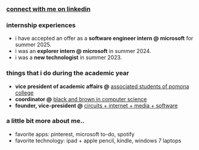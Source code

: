 ### [connect with me on linkedin](https://www.linkedin.com/in/claudio-r-castillo/)

### internship experiences
* i have accepted an offer as a **software engineer intern @ microsoft** for summer 2025.
* i was an **explorer intern @ microsoft** in summer 2024.
* i was a **new technologist** in summer 2023.

### things that i do during the academic year
* **vice president of academic affairs @** [associated students of pomona college](https://pomonastudents.org/senators)
* **coordinator @** [black and brown in computer science](https://www.instagram.com/bbicspomona/)
* **founder, vice-president @** [circuits + internet + media + software](https://www.instagram.com/5circuitsmedia/)

### a little bit more about me..
* favorite apps: pinterest, microsoft to-do, spotify
* favorite technology: ipad + apple pencil, kindle, windows 7 laptops
